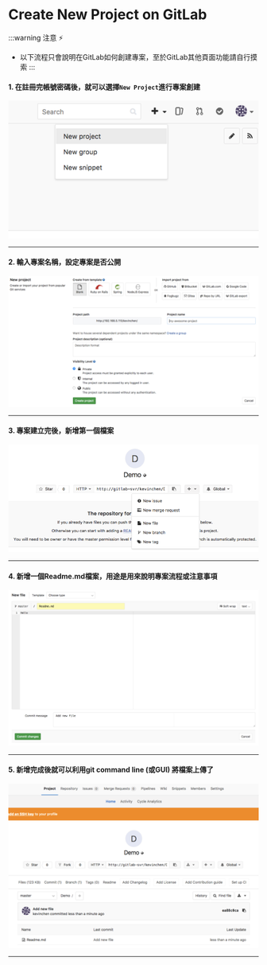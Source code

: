 # Create New Project on GitLab

:::warning
注意 :zap:
* 以下流程只會說明在GitLab如何創建專案，至於GitLab其他頁面功能請自行摸索
:::

#### 1. 在註冊完帳號密碼後，就可以選擇``New Project``進行專案創建
![](img/newproject/newproject_1.png)

---

#### 2. 輸入專案名稱，設定專案是否公開
![](img/newproject/newproject_2.png)

---

#### 3. 專案建立完後，新增第一個檔案
![](img/newproject/newproject_3.png)

---

#### 4. 新增一個Readme.md檔案，用途是用來說明專案流程或注意事項
![](img/newproject/newproject_4.png)

---

#### 5. 新增完成後就可以利用git command line (或GUI) 將檔案上傳了
![](img/newproject/newproject_5.png)

---
